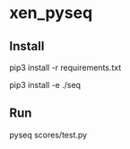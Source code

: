 # xen_pyseq

## Install

pip3 install -r requirements.txt

pip3 install -e ./seq

## Run

pyseq scores/test.py
